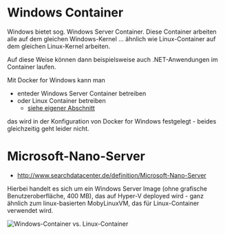 # Windows Container
Windows bietet sog. Windows Server Container. Diese Container arbeiten alle auf dem gleichen Windows-Kernel ... ähnlich wie Linux-Container auf dem gleichen Linux-Kernel arbeiten.

Auf diese Weise können dann beispielsweise auch .NET-Anwendungen im Container laufen.

Mit Docker for Windows kann man 

* enteder Windows Server Container betreiben
* oder Linux Container betreiben
  * [siehe eigener Abschnitt](docker_windows.md)

das wird in der Konfiguration von Docker for Windows festgelegt - beides gleichzeitig geht leider nicht. 

# Microsoft-Nano-Server 
* http://www.searchdatacenter.de/definition/Microsoft-Nano-Server

Hierbei handelt es sich um ein Windows Server Image (ohne grafische Benutzeroberfläche, 400 MB), das auf Hyper-V deployed wird - ganz ähnlich zum linux-basierten MobyLinuxVM, das für Linux-Container verwendet wird.

![Windows-Container vs. Linux-Container](http://cdn.ttgtmedia.com/rms/editorial/Docker_Windows_Linux-580px-copyright.jpg)

